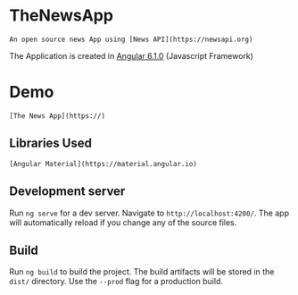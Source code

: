 # TheNewsApp
    An open source news App using [News API](https://newsapi.org)

The Application is created in [Angular 6.1.0](https://angular.io) (Javascript Framework)

# Demo
    [The News App](https://)

## Libraries Used

    [Angular Material](https://material.angular.io)

## Development server

Run `ng serve` for a dev server. Navigate to `http://localhost:4200/`. The app will automatically reload if you change any of the source files.

## Build

Run `ng build` to build the project. The build artifacts will be stored in the `dist/` directory. Use the `--prod` flag for a production build.

